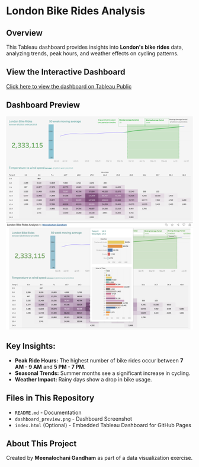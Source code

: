 # London Bike Rides Analysis
## Overview 
This Tableau dashboard provides insights into **London's bike rides** data, analyzing trends, peak hours, and weather effects on cycling patterns.
## View the Interactive Dashboard
[Click here to view the dashboard on Tableau Public](https://public.tableau.com/views/LondonBikeRidesAnalysis_17382810283260/Dashboard?:language=en-US&:sid=&:redirect=auth&:display_count=n&:origin=viz_share_link)

## Dashboard Preview
![London Bike Rides Dashboard](Dashboard.png)
![London Bike Rides Dashboard_Intefactive](Dashboard_int.png)


## Key Insights:
- **Peak Ride Hours:** The highest number of bike rides occur between **7 AM - 9 AM** and **5 PM - 7 PM**.
- **Seasonal Trends:** Summer months see a significant increase in cycling.
- **Weather Impact:** Rainy days show a drop in bike usage.

## Files in This Repository
- `README.md` - Documentation
- `dashboard_preview.png` - Dashboard Screenshot
- `index.html` (Optional) - Embedded Tableau Dashboard for GitHub Pages

## About This Project
Created by **Meenalochani Gandham** as part of a data visualization exercise.
